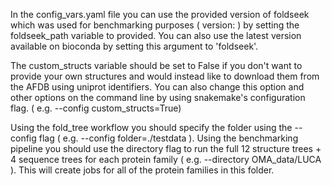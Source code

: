 In the config_vars.yaml file you can use the provided version of foldseek which was used for benchmarking purposes ( version: ) by setting the foldseek_path variable to provided. You can also use the latest version available on bioconda by setting this argument to 'foldseek'. 

The custom_structs variable should be set to False if you don't want to provide your own structures and would instead like to download them from the AFDB using uniprot identifiers. You can also change this option and other options on the command line by using snakemake's configuration flag. ( e.g. --config custom_structs=True)

Using the fold_tree workflow you should specify the folder using the --config flag ( e.g. --config folder=./testdata ). Using the benchmarking pipeline you should use the directory flag to run the full 12 structure trees + 4 sequence trees for each protein family ( e.g. --directory OMA_data/LUCA ). This will create jobs for all of the protein families in this folder.